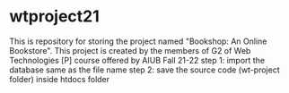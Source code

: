 # wtproject21
This is repository for storing the project named "Bookshop: An Online Bookstore". This project is created by the members of G2 of Web Technologies [P] course offered by AIUB Fall 21-22
step 1: import the database same as the file name
step 2: save the source code (wt-project folder) inside htdocs folder
